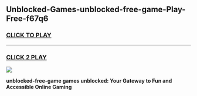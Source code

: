 
## Unblocked-Games-unblocked-free-game-Play-Free-f67q6
<h3>
<a href="https://premium76.site?title=unblocked-free-game&ref=18A1">CLICK TO PLAY</a></h3>
<hr>

<h3>
<a href="https://premium76.site?title=unblocked-free-game&ref=18A1">CLICK 2 PLAY</a>
  
</h3>

<a href="https://premium76.site?title=unblocked-free-game&ref=18A1"><img src="https://clearcache.store/games.png"></a>


**unblocked-free-game games unblocked: Your Gateway to Fun and Accessible Online Gaming**
